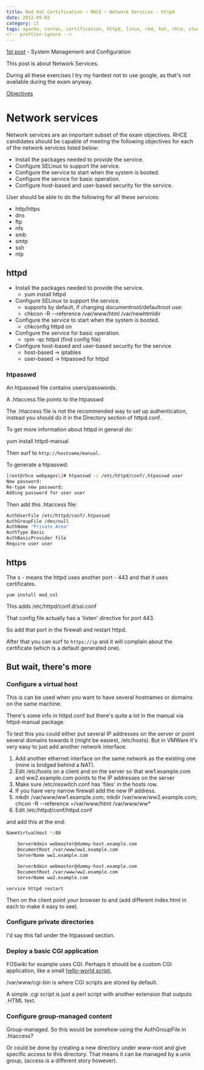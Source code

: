```yaml
---
title: Red Hat Certification – RHCE – Network Services - httpd
date: 2012-05-02
category: it
tags: apache, centos, certification, httpd, linux, red, hat, rhce, studying
<!-- prettier-ignore -->
---
```


[1st post](https://www.guldmyr.com/red-hat-certification-rhce-system-configuration-and-management-2/ "1st post")
\- System Management and Configuration

This post is about Network Services.

During all these exercises I try my hardest not to use google, as that's not
available during the exam anyway.

[Objectives](https://www.redhat.com/training/courses/ex300/examobjective "on redhat.com")

# Network services

Network services are an important subset of the exam objectives. RHCE candidates
should be capable of meeting the following objectives for each of the network
services listed below:

- Install the packages needed to provide the service.
- Configure SELinux to support the service.
- Configure the service to start when the system is booted.
- Configure the service for basic operation.
- Configure host-based and user-based security for the service.

User should be able to do the following for all these services:

- http/https
- dns
- ftp
- nfs
- smb
- smtp
- ssh
- ntp

## httpd

- Install the packages needed to provide the service.
  - yum install httpd
- Configure SELinux to support the service.
  - supports by default, if changing documentroot/defaultroot use:
  - chkcon -R --reference /var/www/html /var/newhtmldir
- Configure the service to start when the system is booted.
  - chkconfig httpd on
- Configure the service for basic operation.
  - rpm -qc httpd (find config file)
- Configure host-based and user-based security for the service
  - host-based -> iptables
  - user-based -> htpasswd for httpd

### htpasswd

An htpasswd file contains users/passwords.

A .htaccess file points to the htpasswd

The .htaccess file is not the recommended way to set up authentication, instead
you should do it in the Directory section of httpd.conf.

To get more information about httpd in general do:

yum install httpd-manual

Then surf to `http://hostname/manual`.

To generate a htpasswd:

```bash
[root@rhce webpages\]# htpasswd -c /etc/httpd/conf/.htpasswd user
New password:
Re-type new password:
Adding password for user user
```

Then add this .htaccess file:

```bash
AuthUserFile /etc/httpd/conf/.htpasswd
AuthGroupFile /dev/null
AuthName "Private Area"
AuthType Basic
AuthBasicProvider file
Require user user
```

## https

The s - means the httpd uses another port - 443 and that it uses certificates.

`yum install mod_ssl`

This adds /etc/httpd/conf.d/ssl.conf

That config file actually has a 'listen' directive for port 443.

So add that port in the firewall and restart httpd.

After that you can surf to `https://ip` and it will complain about the
certificate (which is a default generated one).

## But wait, there's more

### Configure a virtual host

This is can be used when you want to have several hostnames or domains on the
same machine.

There's some info in httpd.conf but there's quite a lot in the manual via
httpd-manual package.

To test this you could either put several IP addresses on the server or point
several domains towards it (might be easiest, /etc/hosts). But in VMWare it's
very easy to just add another network interface.

1. Add another ethernet interface on the same network as the existing one (mine
   is bridged behind a NAT).
2. Edit /etc/hosts on a client and on the server so that ww1.example.com and
   ww2.example.com points to the IP addresses on the server
3. Make sure /etc/nsswitch.conf has 'files' in the hosts row.
4. If you have very narrow firewall add the new IP address.
5. mkdir /var/www/ww1.example.com; mkdir /var/www/ww2.example.com; chcon -R
   --reference =/var/www/html /var/www/ww\*
6. Edit /etc/httpd/conf/httpd.conf

and add this at the end:

```bash
NameVirtualHost *:80

    ServerAdmin webmaster@dummy-host.example.com
    DocumentRoot /var/www/ww1.example.com
    ServerName ww1.example.com

    ServerAdmin webmaster@dummy-host.example.com
    DocumentRoot /var/www/ww2.example.com
    ServerName ww2.example.com
```

`service httpd restart`

Then on the client point your browser to and (add different index.html in each
to make it easy to see).

### Configure private directories

I'd say this fall under the htpasswd section.

### Deploy a basic CGI application

FOSwiki for example uses CGI. Perhaps it should be a custom CGI application,
like a small
[hello-world script.](http://www.lies.com/begperl/hello_cgi.html "simple cgi hello world script")

/var/www/cgi-bin is where CGI scripts are stored by default.

A simple .cgi script is just a perl script with another extension that outputs
.HTML text.

### Configure group-managed content

Group-managed. So this would be somehow using the AuthGroupFile in .htaccess?

Or could be done by creating a new directory under www-root and give specific
access to this directory. That means it can be managed by a unix group, (access
is a different story however).
